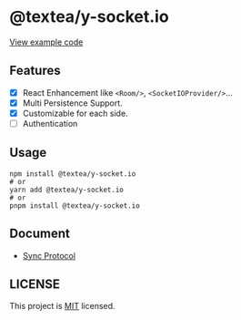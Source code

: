 # @textea/y-socket.io

[View example code](example/src/App.tsx)

## Features

- [x] React Enhancement like `<Room/>`, `<SocketIOProvider/>`...
- [x] Multi Persistence Support.
- [x] Customizable for each side.
- [ ] Authentication

## Usage

```shell
npm install @textea/y-socket.io
# or
yarn add @textea/y-socket.io
# or
pnpm install @textea/y-socket.io
```

## Document

- [Sync Protocol](docs/sync.md)

## LICENSE

This project is [MIT](LICENSE) licensed.
